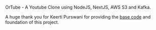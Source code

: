 OrTube - A Youtube Clone using NodeJS, NextJS, AWS S3 and Kafka.

A huge thank you for Keerti Purswani for providing the [base code](https://github.com/keertipurswani/HHLD-YouTube) and foundation of this project.

